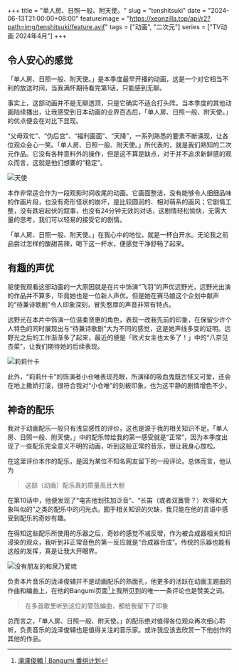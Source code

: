 +++
title = "单人房、日照一般、附天使。"
slug = "tenshitsuki"
date = "2024-06-13T21:00:00+08:00"
featureimage = "https://xeonzilla.top/api/r2?path=img/tenshitsuki/feature.avif"
tags = ["动画", "二次元"]
series = ["TV动画 2024年4月"]
+++
## 令人安心的感觉
「单人房、日照一般、附天使。」是本季度最早开播的动画，这是一个对它相当不利的放送时间，当我满怀期待看完第1话，只能感到无聊。

事实上，这部动画并不是无聊透顶，只是它确实不适合打头阵。当本季度的其他动画陆续播出，让我感受到日本动画的业界百态后，「单人房、日照一般、附天使。」的优点便会在对比下显现。

“父母双忙”、“伪后宫”、“福利画面”、“天降”，一系列熟悉的要素不断涌现，让各位观众会心一笑。「单人房、日照一般、附天使。」所代表的，就是我们熟知的二次元作品。它没有各种意料外的操作，但是这不算是缺点，对于并不追求新鲜感的观众而言，这就是他们想要的“稳定”。

![天使](https://xeonzilla.top/api/r2?path=img/tenshitsuki/01.avif "天使")

本作非常适合作为一段观影时间收尾的动画。它画面整洁，没有能够令人细细品味的作画片段，也没有奇形怪状的崩坏，是比较圆润的、相对萌系的画风；它剧情工整，没有跌宕起伏的叙事，也没有24分钟无效的对话，这剧情轻松愉快，无需大量的思考，我们可以轻易的接受它的剧情。

「单人房、日照一般、附天使。」在我心中的地位，就是一杯白开水。无论我之前品尝过怎样的酸甜苦辣，喝下这一杯水，便感觉干净舒畅了起来。

## 有趣的声优
驱使我观看这部动画的一大原因就是在片中饰演“飞羽”的声优远野光，远野光出演的作品并不算多，毕竟她也是一位新人声优。但是她在赛马娘这个企划中献声的“待兼诗歌剧”令人印象深刻，冒失憨厚的声音非常有特点。

远野光在本片中饰演一位温柔贤惠的角色，表现一改我先前的印象，在保留少许个人特色的同时展现出与“待兼诗歌剧”大为不同的感觉，这是她声线多变的证明。远野光之后的工作渐渐多了起来，最近的便是「败犬女主也太多了！」中的“八奈见杏菜”，让我们期待她的后续表现。

![莉莉什卡](https://xeonzilla.top/api/r2?path=img/tenshitsuki/02.avif "莉莉什卡")

此外，“莉莉什卡”的饰演者小仓唯表现亮眼，所演绎的吸血鬼既古怪又可爱，还会在地上撒娇打滚，很符合我对“小仓唯”的刻板印象，也为这平静的剧情增色不少。

## 神奇的配乐
我对于动画配乐一般只有浅显感性的评价，这也是源于我的相关知识不足。「单人房、日照一般、附天使。」中的配乐带给我的第一感受就是“正常”，因为本季度出现了一些配乐完全意义不明的动画，听到这般正常的音乐，很让我身心放松。

在这里评价本作的配乐，是因为某位不知名网友留下的一段评论。总体而言，他认为
>这部（动画）配乐真的质量高且大胆

在第10话中，他便发现了“电吉他划弦加泛音”、“长笛（或者双簧管？）吹得和大象叫似的”之类的配乐中的闪光点。囿于相关知识的欠缺，我只能在他的言语中感受到配乐的奇妙有趣。

在得知这些配乐所使用的乐器之后，奇妙的感觉不减反增，作为被合成器相关知识浸染的观众，我听到非正常音色的第一反应就是“合成器合成”。传统的乐器也能有这般的发挥，真是让我大开眼界。

![没有朋友的和泉乃爱琉](https://xeonzilla.top/api/r2?path=img/tenshitsuki/03.avif "没有朋友的和泉乃爱琉")

负责本片音乐的泷泽俊辅并不是动画配乐的熟面孔，他更多的活跃在动画主题曲的作曲和编曲上，在他的Bangumi页面[^1]上我所见到的唯一一条评论也是赞美之词。
>在多首歌里听到这位的管弦编曲，都给我留下了印象

总而言之，「单人房、日照一般、附天使。」的配乐绝对值得各位观众再次细心聆听，负责音乐的泷泽俊辅也是值得关注的音乐家。或许我应该去欣赏一下他创作的其他的作品。

[^1]:[滝澤俊輔 | Bangumi 番组计划](https://bgm.tv/person/27154)